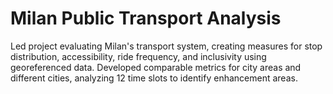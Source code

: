 # Milan Public Transport Analysis

Led project evaluating Milan's transport system, creating measures for stop distribution, accessibility, ride frequency, and inclusivity using georeferenced data. Developed comparable metrics for city areas and different cities, analyzing 12 time slots to identify enhancement areas.

